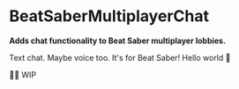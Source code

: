 ﻿# BeatSaberMultiplayerChat

**Adds chat functionality to Beat Saber multiplayer lobbies.**

Text chat. Maybe voice too. It's for Beat Saber! Hello world 👋

👷‍♂️ WIP